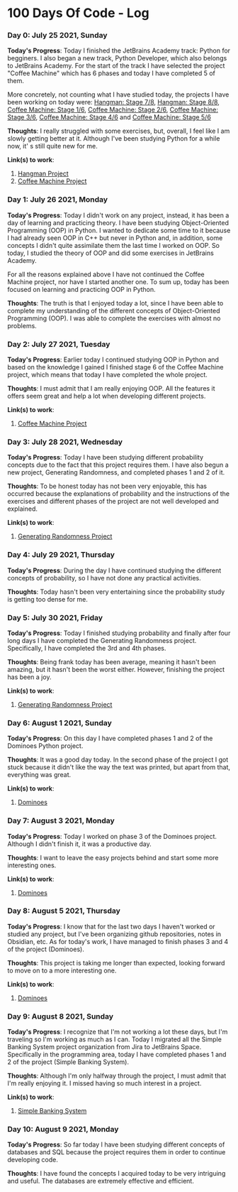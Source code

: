 # 100 Days Of Code - Log

### Day 0: July 25 2021, Sunday

**Today's Progress**: Today I finished the JetBrains Academy track: Python for begginers. I also began a new track, Python Developer, which also belongs to JetBrains Academy. For the start of the track I have selected the project "Coffee Machine" which has 6 phases and today I have completed 5 of them.

More concretely, not counting what I have studied today, the projects I have been working on today were: [Hangman: Stage 7/8](https://github.com/Carmoruda/JetBrains-Academy-Projects/blob/main/Python%20for%20Beginners/Hangman/Stage%207-8.py), [Hangman: Stage 8/8](https://github.com/Carmoruda/JetBrains-Academy-Projects/blob/main/Python%20for%20Beginners/Hangman/Stage%208-8.py), [Coffee Machine: Stage 1/6](https://github.com/Carmoruda/JetBrains-Academy-Projects/blob/main/Python%20Developer/Coffee%20Machine/Stage%201-6.py), [Coffee Machine: Stage 2/6](https://github.com/Carmoruda/JetBrains-Academy-Projects/blob/main/Python%20Developer/Coffee%20Machine/Stage%202-6.py), [Coffee Machine: Stage 3/6](https://github.com/Carmoruda/JetBrains-Academy-Projects/blob/main/Python%20Developer/Coffee%20Machine/Stage%203-6.py), [Coffee Machine: Stage 4/6](https://github.com/Carmoruda/JetBrains-Academy-Projects/blob/main/Python%20Developer/Coffee%20Machine/Stage%204-6.py) and [Coffee Machine: Stage 5/6](https://github.com/Carmoruda/JetBrains-Academy-Projects/blob/main/Python%20Developer/Coffee%20Machine/Stage%201-6.py)

**Thoughts**: I really struggled with some exercises, but, overall, I feel like I am slowly getting better at it. Although I've been studying Python for a while now, it' s still quite new for me.

**Link(s) to work**:
1. [Hangman Project](https://github.com/Carmoruda/JetBrains-Academy-Projects/blob/main/Python%20for%20Beginners/Hangman)
2. [Coffee Machine Project](https://github.com/Carmoruda/JetBrains-Academy-Projects/tree/main/Python%20Developer/Coffee%20Machine)

### Day 1: July 26 2021, Monday

**Today's Progress**: Today I didn't work on any project, instead, it has been a day of learning and practicing theory. I have been studying Object-Oriented Programming (OOP)  in Python. I wanted to dedicate some time to it because I had already seen OOP in C++ but never in Python and, in addition, some concepts I didn't quite assimilate them the last time I worked on OOP. So today, I studied the theory of OOP and did some exercises in JetBrains Academy.

For all the reasons explained above I have not continued the Coffee Machine project, nor have I started another one. To sum up, today has been focused on learning and practicing OOP in Python.

**Thoughts**: The truth is that I enjoyed today a lot, since I have been able to complete my understanding of the different concepts of Object-Oriented Programming (OOP). I was able to complete the exercises with almost no problems.

### Day 2: July 27 2021, Tuesday

**Today's Progress**: Earlier today I continued studying OOP in Python and based on the knowledge I gained I finished stage 6 of the Coffee Machine project, which means that today I have completed the whole project.

**Thoughts**: I must admit that I am really enjoying OOP. All the features it offers seem great and help a lot when developing different projects.

**Link(s) to work**:
1. [Coffee Machine Project](https://github.com/Carmoruda/JetBrains-Academy-Projects/tree/main/Python%20Developer/Coffee%20Machine)

### Day 3: July 28 2021, Wednesday

**Today's Progress**: Today I have been studying different probability concepts due to the fact that this project requires them. I have also begun a new project, Generating Randomness, and completed phases 1 and 2 of it.

**Thoughts**: To be honest today has not been very enjoyable, this has occurred because the explanations of probability and the instructions of the exercises and different phases of the project are not well developed and explained.

**Link(s) to work**:
1. [Generating Randomness Project](https://github.com/Carmoruda/JetBrains-Academy-Projects/tree/main/Python%20Developer/Generating%20Randomness)

### Day 4: July 29 2021, Thursday

**Today's Progress**: During the day I have continued studying the different concepts of probability, so I have not done any practical activities.

**Thoughts**: Today hasn't been very entertaining since the probability study is getting too dense for me.

### Day 5: July 30 2021, Friday

**Today's Progress**: Today I finished studying probability and finally after four long days I have completed the Generating Randomness project. Specifically, I have completed the 3rd and 4th phases.

**Thoughts**: Being frank today has been average, meaning it hasn't been amazing, but it hasn't been the worst either. However, finishing the project has been a joy.

**Link(s) to work**:
1. [Generating Randomness Project](https://github.com/Carmoruda/JetBrains-Academy-Projects/tree/main/Python%20Developer/Generating%20Randomness)

### Day 6: August 1 2021, Sunday

**Today's Progress**: On this day I have completed phases 1 and 2 of the Dominoes Python project.

**Thoughts**: It was a good day today. In the second phase of the project I got stuck because it didn't like the way the text was printed, but apart from that, everything was great.

**Link(s) to work**:
1. [Dominoes](https://github.com/Carmoruda/JetBrains-Academy-Projects/tree/main/Python%20Developer/Dominoes)

### Day 7: August 3 2021, Monday

**Today's Progress**: Today I worked on phase 3 of the Dominoes project. Although I didn't finish it, it was a productive day.

**Thoughts**: I want to leave the easy projects behind and start some more interesting ones.

**Link(s) to work**:
1. [Dominoes](https://github.com/Carmoruda/JetBrains-Academy-Projects/tree/main/Python%20Developer/Dominoes)

### Day 8: August 5 2021, Thursday

**Today's Progress**: I know that for the last two days I haven't worked or studied any project, but I've been organizing github repositories, notes in Obsidian, etc. As for today's work, I have managed to finish phases 3 and 4 of the project (Dominoes).

**Thoughts**: This project is taking me longer than expected, looking forward to move on to a more interesting one.

**Link(s) to work**:
1. [Dominoes](https://github.com/Carmoruda/JetBrains-Academy-Projects/tree/main/Python%20Developer/Dominoes)

### Day 9: August 8 2021, Sunday

**Today's Progress**: I recognize that I'm not working a lot these days, but I'm traveling so I'm working as much as I can. Today I migrated all the Simple Banking System project organization from Jira to JetBrains Space. Specifically in the programming area, today I have completed phases 1 and 2 of the project (Simple Banking System).

**Thoughts**: Although I'm only halfway through the project, I must admit that I'm really enjoying it. I missed having so much interest in a project.

**Link(s) to work**:
1. [Simple Banking System](https://github.com/Carmoruda/JetBrains-Academy-Projects/tree/main/Python%20Developer/Simple%20Banking%20System)

### Day 10: August 9 2021, Monday

**Today's Progress**: So far today I have been studying different concepts of databases and SQL because the project requires them in order to continue developing code.

**Thoughts**: I have found the concepts I acquired today to be very intriguing and useful. The databases are extremely effective and efficient.
